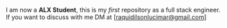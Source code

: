 I am now a **ALX Student**, this is my *first* repository as a full stack engineer. If you want to discuss with me DM at [raquidilsonlucimar@gmail.com]
